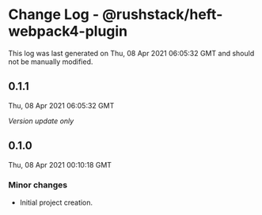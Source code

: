 # Change Log - @rushstack/heft-webpack4-plugin

This log was last generated on Thu, 08 Apr 2021 06:05:32 GMT and should not be manually modified.

## 0.1.1
Thu, 08 Apr 2021 06:05:32 GMT

_Version update only_

## 0.1.0
Thu, 08 Apr 2021 00:10:18 GMT

### Minor changes

- Initial project creation.


